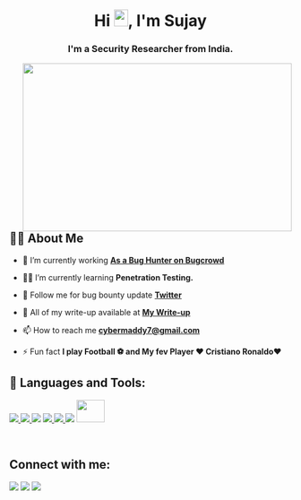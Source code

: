 <h1 align="center">Hi <img src="https://raw.githubusercontent.com/MartinHeinz/MartinHeinz/master/wave.gif" width="25px" height="30px">, I'm Sujay</h1>
<h3 align="center">I'm a Security Researcher from India.</h3>

<a href="#"><img width="480" height="300px" align="right" src="https://raw.githubusercontent.com/hackerspider1/hackerspider1/main/code.gif"/></a>

## 🙋‍♂️ About Me

- 🐞 I’m currently working **[As a Bug Hunter on Bugcrowd](https://www.bugcrowd.com/)**

- 👨‍💻 I’m currently learning **Penetration Testing.**

- 👯 Follow me for bug bounty update **[Twitter](https://twitter.com/TheLittleH4ck3r/)**

- 📓 All of my write-up available at **[My Write-up](https://TheLittleH4ck3r.medium.com/)**

- 📫 How to reach me **cybermaddy7@gmail.com**

- ⚡ Fun fact **I play Football ⚽ and My fev Player ❤️ Cristiano Ronaldo❤️**

## 🚀 Languages and Tools:

<p align="left"> 
    <a href="https://www.linux.org/" target="_blank"> <img src="https://img.icons8.com/color/48/000000/linux--v1.png"/> </a>
    <a href="https://www.python.org" target="_blank"> <img src="https://img.icons8.com/color/48/000000/python.png"/> </a> 
    <a href="https://www.gnu.org/software/bash/" target="_blank"> <img src="https://img.icons8.com/plasticine/50/000000/bash.png/"></a>
    <a href="https://www.javascript.com/" target="_blank"> <img src="https://img.icons8.com/color/48/fa314a/javascript.png"/> </a>
    <a href="https://www.cplusplus.com/doc/tutorial/" target="_blank"> <img src="https://img.icons8.com/color/48/fa314a/c-plus-plus-logo.png"/> </a>
    <a href="https://portswigger.net/burp" target="_blank"> <img src="https://img.icons8.com/ios-filled/48/fa314a/burp-suite.png"/></a>
    <a href="https://sqlmap.org/" target="_blank"> <img width="50" height="40px" src="https://upload.wikimedia.org/wikipedia/commons/4/4f/Sqlmap_logo.png"/></a>

</p>


<br/>

## Connect with me:
<p align="left">

<a href = "https://www.linkedin.com/in/sujay-hazra/"><img src="https://img.icons8.com/fluent/48/000000/linkedin.png"/></a>
<a href = "https://twitter.com/TheLittleH4ck3r"><img src="https://img.icons8.com/fluent/48/000000/twitter.png"/></a>
<a href = "https://www.instagram.com/thelittleh4ck3r/"><img src="https://img.icons8.com/fluent/48/000000/instagram-new.png"/></a>


